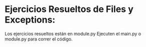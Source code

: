 # Ejercicios Resueltos de Files y Exceptions:

Los ejercicios resueltos están en module.py
Ejecuten el main.py o module.py para correr el código.